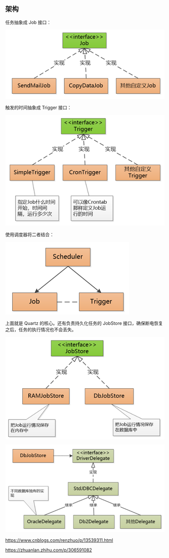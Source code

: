 ## 架构

任务抽象成 Job 接口：

![](Quartz.assets/Snipaste_2022-12-27_11-35-05.png)

触发的时间抽象成 Trigger 接口：

![](Quartz.assets/Snipaste_2022-12-27_11-35-19.png)

使用调度器将二者结合：

![](Quartz.assets/Snipaste_2022-12-27_11-36-32.png)

上面就是 Quartz 的核心。还有负责持久化任务的 JobStore 接口，确保断电恢复之后，任务的执行情况也不会丢失。

![](Quartz.assets/Snipaste_2022-12-27_11-39-38.png)

![](Quartz.assets/Snipaste_2022-12-27_11-39-50.png)

https://www.cnblogs.com/renzhuo/p/13539311.html

https://zhuanlan.zhihu.com/p/306591082